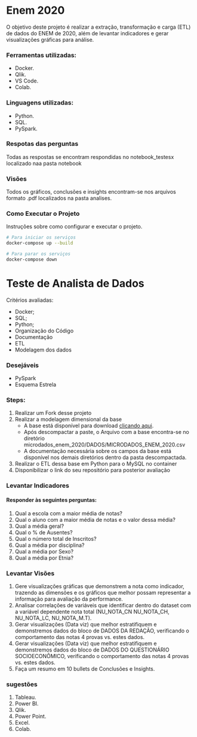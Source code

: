 # Enem 2020 
O objetivo deste projeto é realizar a extração, transformação e carga (ETL) de dados do ENEM de 2020, além de levantar indicadores e gerar visualizações gráficas para análise.
### Ferramentas utilizadas:
- Docker.
- Qlik.
- VS Code.
- Colab.

### Linguagens utilizadas:
- Python.
- SQL.
- PySpark.

### Respotas das perguntas
Todas as respostas se encontram respondidas no notebook_testesx localizado naa pasta notebook

### Visões
Todos os gráficos, conclusões e insights encontram-se nos arquivos formato .pdf localizados na pasta analises.

### Como Executar o Projeto

Instruções sobre como configurar e executar o projeto.

```bash
# Para iniciar os serviços
docker-compose up --build
```


```bash
# Para parar os serviços
docker-compose down
```


# Teste de Analista de Dados
Critérios avaliadas:
- Docker;
- SQL;
- Python;
- Organização do Código
- Documentação
- ETL
- Modelagem dos dados

### Desejáveis
- PySpark
- Esquema Estrela


### Steps:

1. Realizar um Fork desse projeto
2. Realizar a modelagem dimensional da base
    - A base está disponível para download [clicando aqui](https://download.inep.gov.br/microdados/microdados_enem_2020.zip).
    - Após descompactar a paste, o Arquivo com a base encontra-se no diretório microdados_enem_2020/DADOS/MICRODADOS_ENEM_2020.csv
    - A documentação necessária sobre os campos da base está disponível nos demais diretórios dentro da pasta descompactada.
3. Realizar o ETL dessa base em Python para o MySQL no container
4. Disponibilizar o link do seu repositório para posterior avaliação


### Levantar Indicadores
#### Responder às seguintes perguntas:
1. Qual a escola com a maior média de notas?
2. Qual o aluno com a maior média de notas e o valor dessa média?
3. Qual a média geral?
4. Qual o % de Ausentes?
5. Qual o número total de Inscritos?
6. Qual a média por disciplina?
7. Qual a média por Sexo?
8. Qual a média por Etnia?

### Levantar Visões
1. Gere visualizações gráficas que demonstrem a nota como indicador, trazendo as dimensões e os gráficos que melhor possam representar 
a informação para avaliação da performance.
2. Analisar correlações de variáveis que identificar dentro do dataset com a variável dependente nota total (NU_NOTA_CN
NU_NOTA_CH, NU_NOTA_LC, NU_NOTA_M.T).
3. Gerar visualizações (Data viz) que melhor estratifiquem e demonstremos dados do bloco de DADOS DA REDAÇÃO, verificando o comportamento
das notas 4 provas vs. estes dados.
4. Gerar visualizações (Data viz) que melhor estratifiquem e demonstremos dados do bloco de DADOS DO QUESTIONÁRIO SOCIOECONÔMICO, verificando
o comportamento das notas 4 provas vs. estes dados.
5. Faça um resumo em 10 bullets de Conclusões e Insights.

### sugestões
1. Tableau.
2. Power BI.
3. Qlik.
4. Power Point.
5. Excel.
6. Colab.





